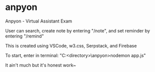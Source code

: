 # anpyon

Anpyon - Virtual Assistant Exam

User can search, create note by entering "/note", and set reminder by entering "/remind"

This is created using VSCode, w3.css, Serpstack, and Firebase

To start, enter in terminal: "C:\<directory>\anpyon>nodemon app.js"

It ain't much but it's honest work~
